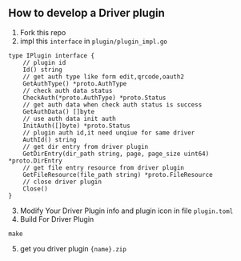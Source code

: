 
## How to develop a Driver plugin
1. Fork this repo
2. impl this `interface` in `plugin/plugin_impl.go`
```
type IPlugin interface {
	// plugin id
	Id() string
	// get auth type like form edit,qrcode,oauth2
	GetAuthType() *proto.AuthType
	// check auth data status
	CheckAuth(*proto.AuthType) *proto.Status
	// get auth data when check auth status is success
	GetAuthData() []byte
	// use auth data init auth
	InitAuth([]byte) *proto.Status
	// plugin auth id,it need unqiue for same driver
	AuthId() string
	// get dir entry from driver plugin
	GetDirEntry(dir_path string, page, page_size uint64) *proto.DirEntry
	// get file entry resource from driver plugin
	GetFileResource(file_path string) *proto.FileResource
	// close driver plugin
	Close()
}
```
3. Modify Your Driver Plugin info and plugin icon in file `plugin.toml`
4. Build For Driver Plugin
```
make
```
5. get you driver plugin `{name}.zip`

